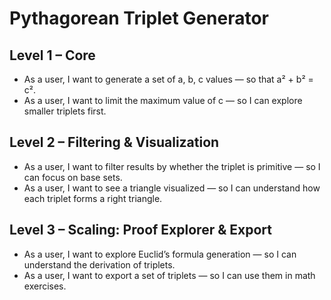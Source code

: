 # Pythagorean Triplet Generator

## Level 1 – Core
- As a user, I want to generate a set of a, b, c values — so that a² + b² = c².
- As a user, I want to limit the maximum value of c — so I can explore smaller triplets first.

## Level 2 – Filtering & Visualization
- As a user, I want to filter results by whether the triplet is primitive — so I can focus on base sets.
- As a user, I want to see a triangle visualized — so I can understand how each triplet forms a right triangle.

## Level 3 – Scaling: Proof Explorer & Export
- As a user, I want to explore Euclid’s formula generation — so I can understand the derivation of triplets.
- As a user, I want to export a set of triplets — so I can use them in math exercises.
